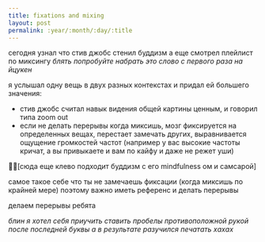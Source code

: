 ```yaml
---
title: fixations and mixing
layout: post
permalink: :year/:month/:day/:title
---
```


сегодня узнал что стив джобс стенил буддизм а еще смотрел плейлист по миксингу _блять попробуйте набрать это слово с первого раза на йцукен_

я услышал одну вещь в двух разных контекстах и придал ей большего значения:
- стив джобс считал навык видения общей картины ценным, и говорил типа zoom out
- если не делать перерывы когда миксишь, мозг фиксируется на определенных вещах, перестает замечать других, выравнивается ощущение громкостей частот (например у вас высокие частоты кричат, а вы привыкаете и вам по кайфу и даже не режет уши)

[сюда еще клево подходит буддизм с его mindfulness ом и самсарой]

самое такое себе что ты не замечаешь фиксации (когда миксишь по крайней мере) поэтому важно иметь референс и делать перерывы

делаем перерывы ребята


_блин я хотел себя приучить ставить пробелы противоположной рукой после последней буквы а в результате разучился печатать хахах_

